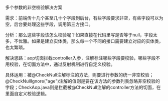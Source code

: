 多个参数的非空校验解决方案

需求：前端传十几个甚至几十个字段到后台，有些字段要求非空，有些字段可以为空，后台要处理这些字段，调用第三方接口。

分析：那么这些字段该怎么校验呢？如果直接在代码里写是否等于null，字段太多，不优雅。如果是建立实体类，那么每一个不同的接口需要建立对应的实体类，也太繁琐。

解决思路：aop切面拦截controller入参，注解标注哪些字段要校验，哪些字段不用校验，在切面方法中，通过反射机制进行自定义校验。

具体运用：被@CheckNull注解标注的方法，则要进行参数的统一非空校验；@CheckNullIgnore("age")注解的值则是要在该方法的参数列表忽略非空校验的字段；CheckAop.java则是拦截被@CheckNull注解的controller方法的切面，在里面自定义校验逻辑。
